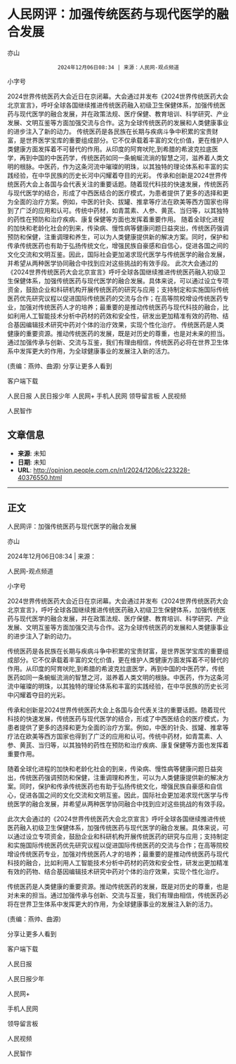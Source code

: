 # 人民网评：加强传统医药与现代医学的融合发展

亦山


					2024年12月06日08:34 | 来源：人民网-观点频道


小字号





2024世界传统医药大会近日在京闭幕。大会通过并发布《2024世界传统医药大会北京宣言》，呼吁全球各国继续推进传统医药融入初级卫生保健体系，加强传统医药与现代医学的融合发展，并在政策法规、医疗保健、教育培训、科学研究、产业发展、文明互鉴等方面加强交流与合作。这为全球传统医药的发展和人类健康事业的进步注入了新的动力。
传统医药是各民族在长期与疾病斗争中积累的宝贵财富，是世界医学宝库的重要组成部分。它不仅承载着丰富的文化价值，更在维护人类健康方面发挥着不可替代的作用。从印度的阿育吠陀,到希腊的希波克拉底医学，再到中国的中医药学，传统医药如同一条蜿蜒流淌的智慧之河，滋养着人类文明的根脉。中医药，作为这条河流中璀璨的明珠，以其独特的理论体系和丰富的实践经验，在中华民族的历史长河中闪耀着夺目的光彩。
传承和创新是2024世界传统医药大会上各国与会代表关注的重要话题。随着现代科技的快速发展，传统医药与现代医学的结合，形成了中西医结合的医疗模式，为患者提供了更多的选择和更为全面的治疗方案。例如，中医的针灸、拔罐、推拿等疗法在欧美等西方国家也得到了广泛的应用和认可。传统中药材，如青蒿素、人参、黄芪、当归等，以其独特的药性在预防和治疗疾病、康复保健等方面也发挥着重要作用。
随着全球化进程的加快和老龄化社会的到来，传染病、慢性病等健康问题日益突出，传统医药强调预防和保健，注重调理和养生，可以为人类健康提供新的解决方案。同时，保护和传承传统医药也有助于弘扬传统文化，增强民族自豪感和自信心，促进各国之间的文化交流和文明互鉴。因此，国际社会更加渴求现代医学与传统医学的融合发展，并希望从两种医学协同融合中找到应对这些挑战的有效手段。
此次大会通过的《2024世界传统医药大会北京宣言》呼吁全球各国继续推进传统医药融入初级卫生保健体系，加强传统医药与现代医学的融合发展。具体来说，可以通过设立专项资金，鼓励企业和科研机构开展传统医药的研究与应用；支持制定和实施国际传统医药优先研究议程以促进国际传统医药的交流与合作；在高等院校增设传统医药专业，加强对传统医药人才的培养；最重要的是推动传统医药与现代科技的融合，比如利用人工智能技术分析中药材的药效和安全性，研发出更加精准有效的药物、结合基因编辑技术研究中药对个体的治疗效果，实现个性化治疗。
传统医药是人类健康的重要资源。推动传统医药的发展，既是对历史的尊重，也是对未来的担当。通过加强传承与创新、交流与互鉴，我们有理由相信，传统医药必将在世界卫生体系中发挥更大的作用，为全球健康事业的发展注入新的活力。

(责编：燕帅、曲源)
分享让更多人看到  


客户端下载

人民日报
人民日报少年
人民网+
手机人民网
领导留言板
人民视频

人民智作

## 文章信息

- **来源**: 未知
- **日期**: 未知
- **URL**: http://opinion.people.com.cn/n1/2024/1206/c223228-40376550.html

---

## 正文

人民网评：加强传统医药与现代医学的融合发展

亦山

2024年12月06日08:34 | 来源：

人民网-观点频道

小字号

2024世界传统医药大会近日在京闭幕。大会通过并发布《2024世界传统医药大会北京宣言》，呼吁全球各国继续推进传统医药融入初级卫生保健体系，加强传统医药与现代医学的融合发展，并在政策法规、医疗保健、教育培训、科学研究、产业发展、文明互鉴等方面加强交流与合作。这为全球传统医药的发展和人类健康事业的进步注入了新的动力。

传统医药是各民族在长期与疾病斗争中积累的宝贵财富，是世界医学宝库的重要组成部分。它不仅承载着丰富的文化价值，更在维护人类健康方面发挥着不可替代的作用。从印度的阿育吠陀,到希腊的希波克拉底医学，再到中国的中医药学，传统医药如同一条蜿蜒流淌的智慧之河，滋养着人类文明的根脉。中医药，作为这条河流中璀璨的明珠，以其独特的理论体系和丰富的实践经验，在中华民族的历史长河中闪耀着夺目的光彩。

传承和创新是2024世界传统医药大会上各国与会代表关注的重要话题。随着现代科技的快速发展，传统医药与现代医学的结合，形成了中西医结合的医疗模式，为患者提供了更多的选择和更为全面的治疗方案。例如，中医的针灸、拔罐、推拿等疗法在欧美等西方国家也得到了广泛的应用和认可。传统中药材，如青蒿素、人参、黄芪、当归等，以其独特的药性在预防和治疗疾病、康复保健等方面也发挥着重要作用。

随着全球化进程的加快和老龄化社会的到来，传染病、慢性病等健康问题日益突出，传统医药强调预防和保健，注重调理和养生，可以为人类健康提供新的解决方案。同时，保护和传承传统医药也有助于弘扬传统文化，增强民族自豪感和自信心，促进各国之间的文化交流和文明互鉴。因此，国际社会更加渴求现代医学与传统医学的融合发展，并希望从两种医学协同融合中找到应对这些挑战的有效手段。

此次大会通过的《2024世界传统医药大会北京宣言》呼吁全球各国继续推进传统医药融入初级卫生保健体系，加强传统医药与现代医学的融合发展。具体来说，可以通过设立专项资金，鼓励企业和科研机构开展传统医药的研究与应用；支持制定和实施国际传统医药优先研究议程以促进国际传统医药的交流与合作；在高等院校增设传统医药专业，加强对传统医药人才的培养；最重要的是推动传统医药与现代科技的融合，比如利用人工智能技术分析中药材的药效和安全性，研发出更加精准有效的药物、结合基因编辑技术研究中药对个体的治疗效果，实现个性化治疗。

传统医药是人类健康的重要资源。推动传统医药的发展，既是对历史的尊重，也是对未来的担当。通过加强传承与创新、交流与互鉴，我们有理由相信，传统医药必将在世界卫生体系中发挥更大的作用，为全球健康事业的发展注入新的活力。

(责编：燕帅、曲源)

分享让更多人看到

客户端下载

人民日报

人民日报少年

人民网+

手机人民网

领导留言板

人民视频

人民智作

